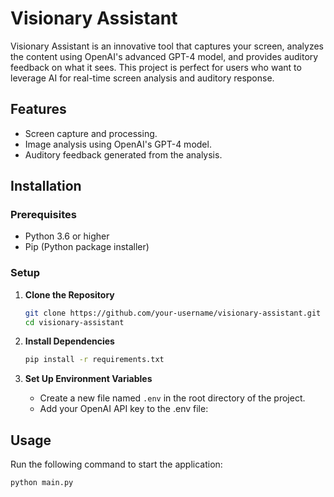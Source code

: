 # Visionary Assistant

Visionary Assistant is an innovative tool that captures your screen, analyzes the content using OpenAI's advanced GPT-4 model, and provides auditory feedback on what it sees. This project is perfect for users who want to leverage AI for real-time screen analysis and auditory response.

## Features

- Screen capture and processing.
- Image analysis using OpenAI's GPT-4 model.
- Auditory feedback generated from the analysis.

## Installation

### Prerequisites

- Python 3.6 or higher
- Pip (Python package installer)

### Setup

1. **Clone the Repository**

   ```bash
   git clone https://github.com/your-username/visionary-assistant.git
   cd visionary-assistant
    ```

2. **Install Dependencies**

   ```bash
   pip install -r requirements.txt
   ```

3. **Set Up Environment Variables**

   - Create a new file named `.env` in the root directory of the project.
   - Add your OpenAI API key to the .env file:


## Usage
Run the following command to start the application:
```bash
python main.py
```
